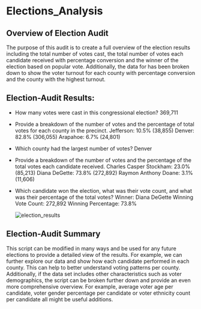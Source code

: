 # Elections_Analysis
## Overview of Election Audit
The purpose of this audit is to create a full overview of the election results including the total number of votes cast, the total number of votes each candidate received with percentage conversion and the winner of the election based on popular vote. Additionally, the data for has been broken down to show the voter turnout for each county with percentage conversion and the county with the highest turnout.

## Election-Audit Results:
* How many votes were cast in this congressional election? 
  369,711
  
* Provide a breakdown of the number of votes and the percentage of total votes for each county in the precinct.
  Jefferson: 10.5% (38,855)
  Denver: 82.8% (306,055)
  Arapahoe: 6.7% (24,801)
* Which county had the largest number of votes?
  Denver
* Provide a breakdown of the number of votes and the percentage of the total votes each candidate received.
  Charles Casper Stockham: 23.0% (85,213)
  Diana DeGette: 73.8% (272,892)
  Raymon Anthony Doane: 3.1% (11,606)
* Which candidate won the election, what was their vote count, and what was their percentage of the total votes?
  Winner: Diana DeGette
  Winning Vote Count: 272,892
  Winning Percentage: 73.8%
  
  ![election_results](https://user-images.githubusercontent.com/110862261/187820329-527c80f5-53ed-4eef-8f00-4510d1c94105.png)

## Election-Audit Summary
This script can be modified in many ways and be used for any future elections to provide a detailed view of the results. For example, we can further explore our data and show how each candidate performed in each county. This can help to better understand voting patterns per county. Additionally, if the data set includes other characteristics such as voter demographics, the script can be broken further down and provide an even more comprehensive overview. For example, average voter age per candidate, voter gender percentage per candidate or voter ethnicity count per candidate all might be useful additions. 
